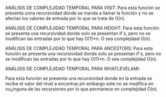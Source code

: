 ANÁLISIS DE COMPLEJIDAD TEMPORAL PARA VISIT:
  Para esta función se presenta unna recursividad donde se manda a llamar la función y no se afectan los valores de entrada por lo que se trata de O(n).
  
  
ANÁLISIS DE COMPLEJIDAD TEMPORAL PARA HEIGHT:
  Para esta función se presenta una recursividad donde solo se presentan if´s, pero no se modifican las entradas por lo que hay O(1)*n. O sea complejidad O(n).
  
ANÁLISIS DE COMPLEJIDAD TEMPORAL PARA ANCESTORS:
   Para esta función se presenta una recursividad donde solo se presentan if´s, pero no se modifican las entradas por lo que hay O(1)*n. O sea complejidad O(n).
 
ANÁLISIS DE COMPLEJIDAD TEMPORAL PARA WHATLEVELAMI:
  
  Para esta función se presenta una recursividad donde en la entrada se recibe el valor del nivel a encontrar,sin embargo este no se modifica en nu¿inguna de las recursiones por lo que permanece en complejidad O(n).
